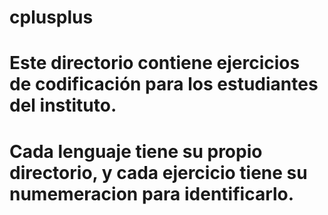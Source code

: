 # cplusplus
# Este directorio contiene ejercicios de codificación para los estudiantes del instituto.
# Cada lenguaje tiene su propio directorio, y cada ejercicio tiene su numemeracion para identificarlo.
